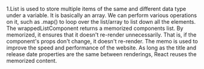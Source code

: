 
1.List is used to store multiple items of the same and different data type under a variable. It is basically an array. We can perform various operations on it, such as     .map() to loop over the list/array to list down all the elements.
  The wrappedListComponent returns a memorized components list. By memorized, it ensures that it doesn't re-render unnecessarily.
  That is, if the component's props don't change, it doesn't re-render. The memo is used to improve the speed and performance of the website. As long as the title and     release date properties are the same between renderings, React reuses the memorized content.
